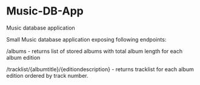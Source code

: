 # Music-DB-App
Music database application



Small Music database application exposing following endpoints:

/albums - returns list of stored albums with total album length for each album edition

/tracklist/{albumtitle}/{editiondescription} - returns tracklist for each album edition ordered by track number.

